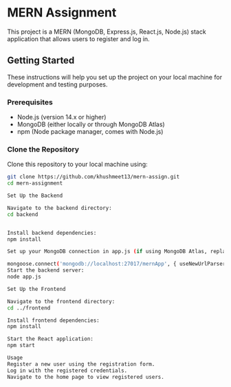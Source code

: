 # MERN Assignment

This project is a MERN (MongoDB, Express.js, React.js, Node.js) stack application that allows users to register and log in.

## Getting Started

These instructions will help you set up the project on your local machine for development and testing purposes.

### Prerequisites

- Node.js (version 14.x or higher)
- MongoDB (either locally or through MongoDB Atlas)
- npm (Node package manager, comes with Node.js)

### Clone the Repository

Clone this repository to your local machine using:
```bash
git clone https://github.com/khushmeet13/mern-assign.git
cd mern-assignment

Set Up the Backend

Navigate to the backend directory:
cd backend


Install backend dependencies:
npm install

Set up your MongoDB connection in app.js (if using MongoDB Atlas, replace the connection string):

mongoose.connect('mongodb://localhost:27017/mernApp', { useNewUrlParser: true, useUnifiedTopology: true });
Start the backend server:
node app.js

Set Up the Frontend

Navigate to the frontend directory:
cd ../frontend

Install frontend dependencies:
npm install

Start the React application:
npm start

Usage
Register a new user using the registration form.
Log in with the registered credentials.
Navigate to the home page to view registered users.